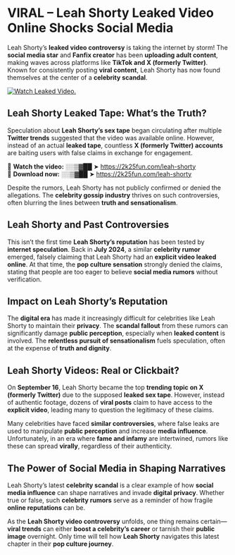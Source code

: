 # VIRAL – Leah Shorty Leaked Video Online Shocks Social Media 

Leah Shorty’s **leaked video controversy** is taking the internet by storm! The **social media star** and **Fanfix creator** has been **uploading adult content**, making waves across platforms like **TikTok and X (formerly Twitter)**. Known for consistently posting **viral content**, Leah Shorty has now found themselves at the center of a **celebrity scandal**.  

[![Watch Leaked Video.](https://miro.medium.com/v2/resize:fit:828/format:webp/1*cilzJN44JGOrTw9NJCrNHA.gif "Watch Leaked Video")](https://2k25fun.com/leah-shorty)

## **Leah Shorty Leaked Tape: What’s the Truth?**  
Speculation about **Leah Shorty’s sex tape** began circulating after multiple **Twitter trends** suggested that the video was available online. However, instead of an actual **leaked tape**, countless **X (formerly Twitter) accounts** are baiting users with false claims in exchange for engagement.  

🔹 **Watch the video:** ░░▒▓██ ➤ https://2k25fun.com/leah-shorty  
🔹 **Download now:** ░░▒▓██ ➤ https://2k25fun.com/leah-shorty  

Despite the rumors, Leah Shorty has not publicly confirmed or denied the allegations. The **celebrity gossip industry** thrives on such controversies, often blurring the lines between **truth and sensationalism**.  

## **Leah Shorty and Past Controversies**  
This isn’t the first time **Leah Shorty’s reputation** has been tested by **internet speculation**. Back in **July 2024**, a similar **celebrity rumor** emerged, falsely claiming that Leah Shorty had an **explicit video leaked online**. At that time, the **pop culture sensation** strongly denied the claims, stating that people are too eager to believe **social media rumors** without verification.  

## **Impact on Leah Shorty’s Reputation**  
The **digital era** has made it increasingly difficult for celebrities like Leah Shorty to maintain their **privacy**. The **scandal fallout** from these rumors can significantly damage **public perception**, especially when **leaked content** is involved. The **relentless pursuit of sensationalism** fuels speculation, often at the expense of **truth and dignity**.  

## **Leah Shorty Videos: Real or Clickbait?**  
On **September 16**, Leah Shorty became the top **trending topic on X (formerly Twitter)** due to the supposed **leaked sex tape**. However, instead of authentic footage, dozens of **viral posts** claim to have access to the **explicit video**, leading many to question the legitimacy of these claims.  

Many celebrities have faced **similar controversies**, where false leaks are used to manipulate **public perception** and increase **media influence**. Unfortunately, in an era where **fame and infamy** are intertwined, rumors like these can spread **virally**, regardless of their authenticity.  

## **The Power of Social Media in Shaping Narratives**  
Leah Shorty’s latest **celebrity scandal** is a clear example of how **social media influence** can shape narratives and invade **digital privacy**. Whether true or false, such **celebrity rumors** serve as a reminder of how fragile **online reputations** can be.  

As the **Leah Shorty video controversy** unfolds, one thing remains certain—**viral trends** can either **boost a celebrity’s career** or tarnish their **public image** overnight. Only time will tell how **Leah Shorty** navigates this latest chapter in their **pop culture journey**. 